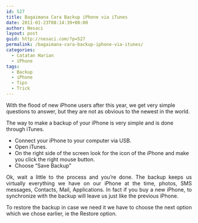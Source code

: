 ```yaml
---
id: 527
title: Bagaimana Cara Backup iPhone via iTunes
date: 2011-01-23T08:14:39+00:00
author: Nesaci
layout: post
guid: http://nesaci.com/?p=527
permalink: /bagaimana-cara-backup-iphone-via-itunes/
categories:
  - Catatan Harian
  - iPhone
tags:
  - Backup
  - iPhone
  - Tips
  - Trick
---
```

With the flood of new iPhone users after this year, we get very simple questions to answer, but they are not as obvious to the newest in the world.

The way to make a backup of your iPhone is very simple and is done through iTunes.

  * Connect your iPhone to your computer via USB.
  * Open iTunes.
  * On the right side of the screen look for the icon of the iPhone and make you click the right mouse button.
  * Choose &#8220;Save Backup&#8221;

<p style="text-align: justify;">
  Ok, wait a little to the process and you&#8217;re done. The backup keeps us virtually everything we have on our iPhone at the time, photos, SMS messages, Contacts, Mail, Applications. In fact if you buy a new iPhone, to synchronize with the backup will leave us just like the previous iPhone.
</p>

<p style="text-align: justify;">
  To restore the backup in case we need it we have to choose the next option which we chose earlier, ie the Restore option.
</p>